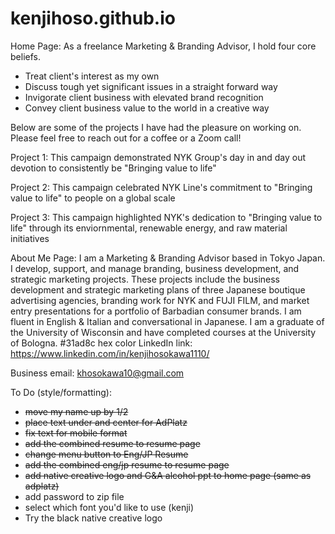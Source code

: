 # kenjihoso.github.io
Home Page: As a freelance Marketing & Branding Advisor, I hold four core beliefs. 
  * Treat client's interest as my own
  * Discuss tough yet significant issues in a straight forward way 
  * Invigorate client business with elevated brand recognition 
  * Convey client business value to the world in a creative way

Below are some of the projects I have had the pleasure on working on. Please feel free to reach out for a coffee or a Zoom call!

Project 1: This campaign demonstrated NYK Group's day in and day out devotion to consistently be "Bringing value to life"

Project 2: This campaign celebrated NYK Line's commitment to "Bringing value to life" to people on a global scale

Project 3: This campaign highlighted NYK's dedication to "Bringing value to life" through its enviornmental, renewable energy, and raw material initiatives  

About Me Page: I am a Marketing & Branding Advisor based in Tokyo Japan. I develop, support, and manage branding, business development, and strategic marketing projects. These projects include the business development and strategic marketing plans of three Japanese boutique advertising agencies, branding work for NYK and FUJI FILM, and market entry presentations for a portfolio of Barbadian consumer brands. 
I am fluent in English & Italian and conversational in Japanese. I am a graduate of the University of Wisconsin and have completed courses at the University of Bologna. 
#31ad8c hex color
LinkedIn link: https://www.linkedin.com/in/kenjihosokawa1110/

Business email: khosokawa10@gmail.com


To Do (style/formatting):
  * ~~move my name up by 1/2~~
  * ~~place text under and center for AdPlatz~~ 
  * ~~fix text for mobile format~~
  * ~~add the combined resume to resume page~~
  * ~~change menu button to Eng/JP Resume~~
  * ~~add the combined eng/jp resume to resume page~~
  * ~~add native creative logo and G&A alcohol ppt to home page (same as adplatz)~~
  * add password to zip file
  * select which font you'd like to use (kenji)
  * Try the black native creative logo

